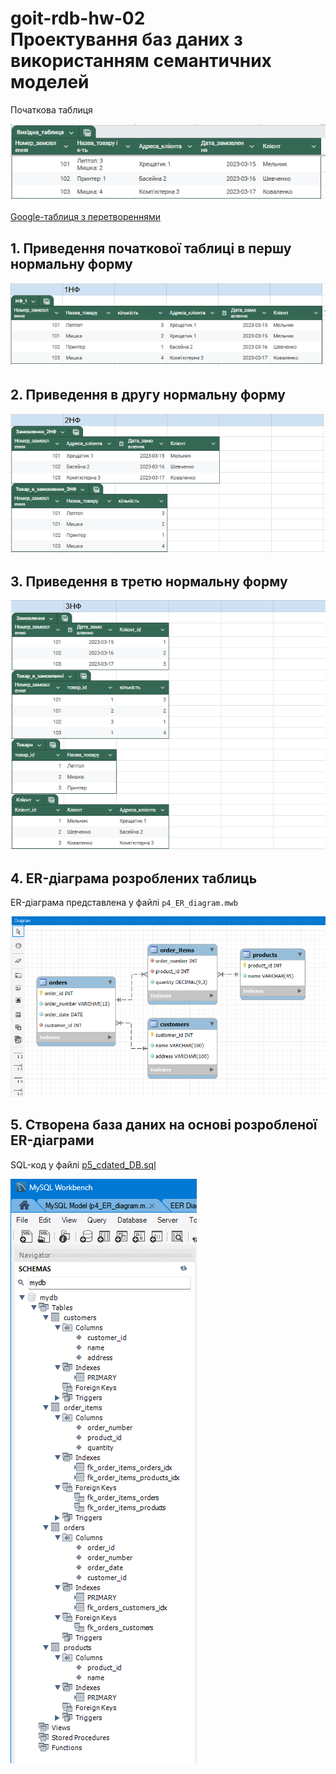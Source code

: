 # goit-rdb-hw-02 <br> Проектування баз даних з використанням семантичних моделей

Початкова таблиця

![](p1_0_init_tble.png)

[Google-таблиця з перетвореннями](https://docs.google.com/spreadsheets/d/1labmFWTjyYytsHjhj_6Agy065wMdWhXTlXE4Wpnu1N8/edit?usp=sharing)

## 1. Приведення початкової таблиці в першу нормальну форму

![](p1_1NF.png)

## 2. Приведення в другу нормальну форму

![](p2_2NF.png)

## 3. Приведення в третю нормальну форму

![](p3_3NF.png)

## 4. ER-діаграма розроблених таблиць

ER-діаграма представлена у файлі `p4_ER_diagram.mwb`

![](p4_ER_diagram.png)

## 5. Створена база даних на основі розробленої ER-діаграми

SQL-код у файлі [p5_cdated_DB.sql](./p5_cdated_DB.sql)


![](p5_cdated_DB.png)
